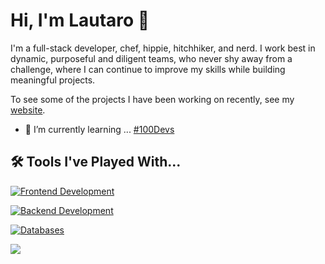 # Hi, I'm Lautaro 👋

I'm a full-stack developer, chef, hippie, hitchhiker, and nerd.
I work best in dynamic, purposeful and diligent teams, who never shy away from a challenge, where I can continue to improve my skills while building meaningful projects.

To see some of the projects I have been working on recently, see my [website](httpss://talingo.github.io/portfolio).


- 🌱 I’m currently learning ... [#100Devs](https://leonnoel.com/100devs/)


## 🛠 Tools I've Played With...

[![Frontend Development](https://skillicons.dev/icons?i=html,css,js,ts,react,vue,angular,nextjs,astro)](https://skillicons.dev)

[![Backend Development](https://skillicons.dev/icons?i=nodejs,express,nestjs,java,spring,py,flask,cs,dotnet,php,laravel)](https://skillicons.dev)

[![Databases](https://skillicons.dev/icons?i=mysql,postgres,sqlite,mongodb)](https://skillicons.dev)

<img src = "https://github-readme-stats.vercel.app/api/top-langs/?username=talingo&layout=compact">
<!--
**talingo/talingo** is a ✨ _special_ ✨ repository because its `README.md` (this file) appears on your GitHub profile.

Here are some ideas to get you started:

- 🔭 I’m currently working on ...
- 🌱 I’m currently learning ...
- 👯 I’m looking to collaborate on ...
- 🤔 I’m looking for help with ...
- 💬 Ask me about ...
- 📫 How to reach me: ...
- 😄 Pronouns: ...
- ⚡ Fun fact: ...
-->
